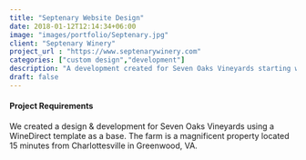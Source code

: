```yaml
---
title: "Septenary Website Design"
date: 2018-01-12T12:14:34+06:00
image: "images/portfolio/Septenary.jpg"
client: "Septenary Winery"
project_url : "https://www.septenarywinery.com"
categories: ["custom design","development"]
description: "A development created for Seven Oaks Vineyards starting with a template."
draft: false
---
```


#### Project Requirements

We created a design & development for Seven Oaks Vineyards using a WineDirect template as a base. The farm is a magnificent property located 15 minutes from Charlottesville in Greenwood, VA.

